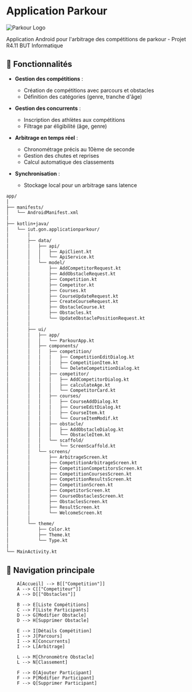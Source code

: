 # Application Parkour 

![Parkour Logo](https://media.istockphoto.com/id/528565136/fr/vectoriel/parkour-saut-silhouette.jpg?s=612x612&w=0&k=20&c=tcklP_GYbr1PukVrEs_Q4QJMCVmpzSKXerojUMZraNY=) 

Application Android pour l'arbitrage des compétitions de parkour - Projet R4.11 BUT Informatique

## 🎯 Fonctionnalités

- **Gestion des compétitions** :
  - Création de compétitions avec parcours et obstacles
  - Définition des catégories (genre, tranche d'âge)
  
- **Gestion des concurrents** :
  - Inscription des athlètes aux compétitions
  - Filtrage par éligibilité (âge, genre)

- **Arbitrage en temps réel** :
  - Chronométrage précis au 10ème de seconde
  - Gestion des chutes et reprises
  - Calcul automatique des classements

- **Synchronisation** :
  - Stockage local pour un arbitrage sans latence

```bash
app/
│
├── manifests/
│   └── AndroidManifest.xml
│
├── kotlin+java/
│   └── iut.gon.applicationparkour/
│       │
│       ├── data/
│       │   ├── api/
│       │   │   ├── ApiClient.kt
│       │   │   └── ApiService.kt
│       │   └── model/
│       │       ├── AddCompetitorRequest.kt
│       │       ├── AddObstacleRequest.kt
│       │       ├── Competition.kt
│       │       ├── Competitor.kt
│       │       ├── Courses.kt
│       │       ├── CourseUpdateRequest.kt
│       │       ├── CreateCourseRequest.kt
│       │       ├── ObstacleCourse.kt
│       │       ├── Obstacles.kt
│       │       └── UpdateObstaclePositionRequest.kt
│       │
│       ├── ui/
│       │   ├── app/
│       │   │   └── ParkourApp.kt
│       │   ├── components/
│       │   │   ├── competition/
│       │   │   │   ├── CompetitionEditDialog.kt
│       │   │   │   ├── CompetitionItem.kt
│       │   │   │   └── DeleteCompetitionDialog.kt
│       │   │   ├── competitor/
│       │   │   │   ├── AddCompetitorDialog.kt
│       │   │   │   ├── calculateAge.kt
│       │   │   │   └── CompetitorCard.kt
│       │   │   ├── courses/
│       │   │   │   ├── CourseAddDialog.kt
│       │   │   │   ├── CourseEditDialog.kt
│       │   │   │   ├── CourseItem.kt
│       │   │   │   └── CourseItemModif.kt
│       │   │   ├── obstacle/
│       │   │   │   ├── AddObstacleDialog.kt
│       │   │   │   └── ObstacleItem.kt
│       │   │   └── scaffold/
│       │   │       └── ScreenScaffold.kt
│       │   └── screens/
│       │       ├── ArbitrageScreen.kt
│       │       ├── CompetitionArbitrageScreen.kt
│       │       ├── CompetitionCompetitorsScreen.kt
│       │       ├── CompetitionCoursesScreen.kt
│       │       ├── CompetitionResultsScreen.kt
│       │       ├── CompetitionScreen.kt
│       │       ├── CompetitorScreen.kt
│       │       ├── CourseObstaclesScreen.kt
│       │       ├── ObstaclesScreen.kt
│       │       ├── ResultScreen.kt
│       │       └── WelcomeScreen.kt
│       │
│       └── theme/
│           ├── Color.kt
│           ├── Theme.kt
│           └── Type.kt
│
└── MainActivity.kt

```

## 📱 Navigation principale

```mermaid
    A[Accueil] --> B[["Competition"]]
    A --> C[["Competiteur"]]
    A --> D[["Obstacles"]]
    
    B --> E[Liste Compétitions]
    C --> F[Liste Participants]
    D --> G[Modifier Obstacle]
    D --> H[Supprimer Obstacle]
    
    E --> I[Détails Compétition]
    I --> J[Parcours]
    I --> K[Concurrents]
    I --> L[Arbitrage]
    
    L --> M[Chronomètre Obstacle]
    L --> N[Classement]
    
    F --> O[Ajouter Participant]
    F --> P[Modifier Participant]
    F --> Q[Supprimer Participant]
